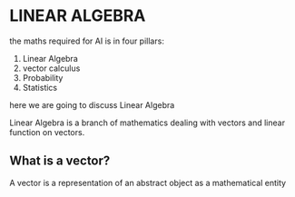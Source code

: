 # LINEAR ALGEBRA

the maths required for AI is in four pillars:

1. Linear Algebra
2. vector calculus
3. Probability
4. Statistics

here we are going to discuss Linear Algebra

Linear Algebra is a branch of mathematics dealing with vectors and linear function on vectors.

## What is a vector?

A vector is a representation of an abstract object as a mathematical entity
